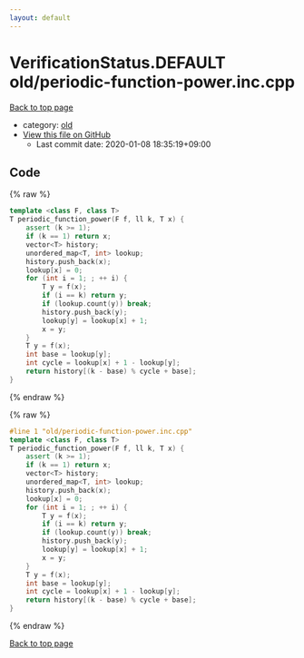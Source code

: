 ```yaml
---
layout: default
---
```


<!-- mathjax config similar to math.stackexchange -->
<script type="text/javascript" async
  src="https://cdnjs.cloudflare.com/ajax/libs/mathjax/2.7.5/MathJax.js?config=TeX-MML-AM_CHTML">
</script>
<script type="text/x-mathjax-config">
  MathJax.Hub.Config({
    TeX: { equationNumbers: { autoNumber: "AMS" }},
    tex2jax: {
      inlineMath: [ ['$','$'] ],
      processEscapes: true
    },
    "HTML-CSS": { matchFontHeight: false },
    displayAlign: "left",
    displayIndent: "2em"
  });
</script>

<script type="text/javascript" src="https://cdnjs.cloudflare.com/ajax/libs/jquery/3.4.1/jquery.min.js"></script>
<script src="https://cdn.jsdelivr.net/npm/jquery-balloon-js@1.1.2/jquery.balloon.min.js" integrity="sha256-ZEYs9VrgAeNuPvs15E39OsyOJaIkXEEt10fzxJ20+2I=" crossorigin="anonymous"></script>
<script type="text/javascript" src="../../assets/js/copy-button.js"></script>
<link rel="stylesheet" href="../../assets/css/copy-button.css" />


# VerificationStatus.DEFAULT old/periodic-function-power.inc.cpp

<a href="../../index.html">Back to top page</a>

* category: <a href="../../index.html#149603e6c03516362a8da23f624db945">old</a>
* <a href="{{ site.github.repository_url }}/blob/master/old/periodic-function-power.inc.cpp">View this file on GitHub</a>
    - Last commit date: 2020-01-08 18:35:19+09:00




## Code

<a id="unbundled"></a>
{% raw %}
```cpp
template <class F, class T>
T periodic_function_power(F f, ll k, T x) {
    assert (k >= 1);
    if (k == 1) return x;
    vector<T> history;
    unordered_map<T, int> lookup;
    history.push_back(x);
    lookup[x] = 0;
    for (int i = 1; ; ++ i) {
        T y = f(x);
        if (i == k) return y;
        if (lookup.count(y)) break;
        history.push_back(y);
        lookup[y] = lookup[x] + 1;
        x = y;
    }
    T y = f(x);
    int base = lookup[y];
    int cycle = lookup[x] + 1 - lookup[y];
    return history[(k - base) % cycle + base];
}

```
{% endraw %}

<a id="bundled"></a>
{% raw %}
```cpp
#line 1 "old/periodic-function-power.inc.cpp"
template <class F, class T>
T periodic_function_power(F f, ll k, T x) {
    assert (k >= 1);
    if (k == 1) return x;
    vector<T> history;
    unordered_map<T, int> lookup;
    history.push_back(x);
    lookup[x] = 0;
    for (int i = 1; ; ++ i) {
        T y = f(x);
        if (i == k) return y;
        if (lookup.count(y)) break;
        history.push_back(y);
        lookup[y] = lookup[x] + 1;
        x = y;
    }
    T y = f(x);
    int base = lookup[y];
    int cycle = lookup[x] + 1 - lookup[y];
    return history[(k - base) % cycle + base];
}

```
{% endraw %}

<a href="../../index.html">Back to top page</a>

